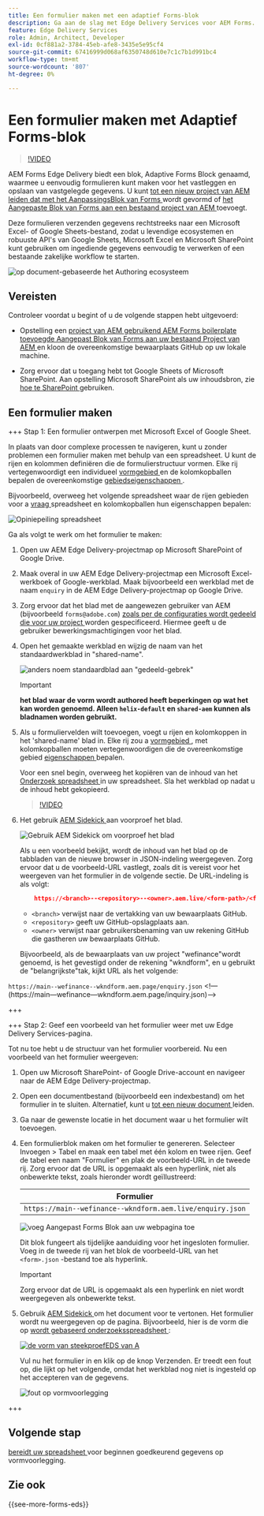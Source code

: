 ```yaml
---
title: Een formulier maken met een adaptief Forms-blok
description: Ga aan de slag met Edge Delivery Services voor AEM Forms. Creëer snelle perfecte formulieren! AEM Forms Edge Delivery-authoring op documentbasis = ultrahoge snelheid en SEO-vriendelijke formulieren voor gelukkigere gebruikers en zoekmachines.
feature: Edge Delivery Services
role: Admin, Architect, Developer
exl-id: 0cf881a2-3784-45eb-afe8-3435e5e95cf4
source-git-commit: 67416999d068af6350748d610e7c1c7b1d991bc4
workflow-type: tm+mt
source-wordcount: '807'
ht-degree: 0%

---
```


# Een formulier maken met Adaptief Forms-blok

>[!VIDEO](https://video.tv.adobe.com/v/3427881?quality=12&learn=on)

AEM Forms Edge Delivery biedt een blok, Adaptive Forms Block genaamd, waarmee u eenvoudig formulieren kunt maken voor het vastleggen en opslaan van vastgelegde gegevens. U kunt [ tot een nieuw project van AEM leiden dat met het AanpassingsBlok van Forms ](/help/edge/docs/forms/tutorial.md#create-a-new-aem-project-pre-configured-with-adaptive-forms-block) wordt gevormd of [ het Aangepaste Blok van Forms aan een bestaand project van AEM ](/help/edge/docs/forms/tutorial.md#add-adaptive-forms-block-to-your-existing-aem-project) toevoegt.

Deze formulieren verzenden gegevens rechtstreeks naar een Microsoft Excel- of Google Sheets-bestand, zodat u levendige ecosystemen en robuuste API&#39;s van Google Sheets, Microsoft Excel en Microsoft SharePoint kunt gebruiken om ingediende gegevens eenvoudig te verwerken of een bestaande zakelijke workflow te starten.

![ op document-gebaseerde het Authoring ecosysteem ](/help/edge/assets/document-based-authoring-workflow-create-form.png)


## Vereisten

Controleer voordat u begint of u de volgende stappen hebt uitgevoerd:

* Opstelling een [ project van AEM gebruikend AEM Forms boilerplate ](/help/edge/docs/forms/tutorial.md#create-a-new-aem-project-pre-configured-with-adaptive-forms-block) [ toevoegde Aangepast Blok van Forms aan uw bestaand Project van AEM ](/help/edge/docs/forms/tutorial.md#add-adaptive-forms-block-to-your-existing-aem-project) en kloon de overeenkomstige bewaarplaats GitHub op uw lokale machine.
<!--In this document, the local folder of your Edge Delivery Services (EDS) project is referred as `[EDS Project repository]`.  -->
* Zorg ervoor dat u toegang hebt tot Google Sheets of Microsoft SharePoint. Aan opstelling Microsoft SharePoint als uw inhoudsbron, zie [ hoe te SharePoint ](https://www.aem.live/docs/setup-customer-sharepoint) gebruiken.



## Een formulier maken

<!--
+++ Step 1: Add the Adaptive Forms Block to your Edge Delivery Services (EDS) project.

The Adaptive  empowers users to create forms for an Edge Delivery Service Site. However, this block isn't included in the default AEM boilerplate (used to create an Edge Delivery Services project). To seamlessly integrate the Adaptive Forms Block into your Edge Delivery Services project:

1. **Clone the Adaptive Forms Block repository**: Clone the [Adaptive Forms Block repository](https://github.com/adobe-rnd/form-block) on your local machine. It contains the code to render the form on an EDS webpage. In this document, the local folder of your Forms Block repository is referred as `[Adaptive Forms Block repository]`.
2. **Locate the Adaptive Forms Block Repository:** Access the [Adaptive Forms Block repository]/blocks/src folder and copy its content. 

3. on your local machine and copy the `form` folder. 
4. **Paste the Adaptive Forms Block's code into your EDS Project:**
Navigate to the [EDS Project repository]/blocks/ folder on your local machine and create a 'form' folder. Paste the `[Adaptive Forms Block repository]/blocks/src content`, copied in perevious step to the `[EDS Project repository]/blocks/form` folder.
1. **Commit Changes to GitHub:** Check in the `[EDS Project repository]/blocks/form` folder and its underlying files to your Edge Delivery Services project on GitHub.

After completing these steps, the Adaptive Forms Block is successfully added to your Edge Delivery Services (EDS) project repository on GitHub. You can now create and add forms to a EDS Sites page.
 

**Troubleshooting GitHub build issues**

Ensure a smooth GitHub build process by addressing potential issues:

* **Resolve Module Path Error:**
    If you encounter the error "Unable to resolve path to module "'../../scripts/lib-franklin.js'", navigate to the [EDS Project]/blocks/forms/form.js file. Update the import statement by replacing the lib-franklin.js file with the aem.js file.

* **Handle Linting Errors:**
    Should you come across any linting errors, you can bypass them. Open the [EDS Project]/package.json file and modify the "lint" script from "lint": "npm run lint:js && npm run lint:css" to "lint": "echo 'skipping linting for now'". Save the file and commit the changes to your GitHub project. -->

+++ Stap 1: Een formulier ontwerpen met Microsoft Excel of Google Sheet.

In plaats van door complexe processen te navigeren, kunt u zonder problemen een formulier maken met behulp van een spreadsheet. U kunt de rijen en kolommen definiëren die de formulierstructuur vormen. Elke rij vertegenwoordigt een individueel [ vormgebied ](/help/edge/docs/forms/form-components.md#available-components) en de kolomkopballen bepalen de overeenkomstige [ gebiedseigenschappen ](/help/edge/docs/forms/form-components.md#components-properties).

Bijvoorbeeld, overweeg het volgende spreadsheet waar de rijen gebieden voor a [ vraag ](/help/edge/assets/enquiry.xlsx) spreadsheet en kolomkopballen hun eigenschappen bepalen:

![ Opiniepeiling spreadsheet ](/help/edge/assets/enquiry-form-spreadsheet.png)

Ga als volgt te werk om het formulier te maken:

1. Open uw AEM Edge Delivery-projectmap op Microsoft SharePoint of Google Drive.

1. Maak overal in uw AEM Edge Delivery-projectmap een Microsoft Excel-werkboek of Google-werkblad. Maak bijvoorbeeld een werkblad met de naam `enquiry` in de AEM Edge Delivery-projectmap op Google Drive.

   <!-- ![Sample Content on Google Drive](/help/edge/assets/upload-sample-files-to-your-content-folder.png)-->

1. Zorg ervoor dat het blad met de aangewezen gebruiker van AEM (bijvoorbeeld `forms@adobe.com`) [ zoals per de configuraties wordt gedeeld die voor uw project ](https://www.aem.live/docs/setup-customer-sharepoint) worden gespecificeerd. Hiermee geeft u de gebruiker bewerkingsmachtigingen voor het blad.

1. Open het gemaakte werkblad en wijzig de naam van het standaardwerkblad in &quot;shared-name&quot;.

   ![ anders noem standaardblad aan &quot;gedeeld-gebrek&quot;](/help/edge/assets/rename-sheet-to-shared-default.png)

   >[!IMPORTANT]
   >
   >**het blad waar de vorm wordt authored heeft beperkingen op wat het kan worden genoemd. Alleen `helix-default` en `shared-aem` kunnen als bladnamen worden gebruikt.**

1. Als u formuliervelden wilt toevoegen, voegt u rijen en kolomkoppen in het &#39;shared-name&#39; blad in. Elke rij zou a [ vormgebied ](/help/edge/docs/forms/form-components.md#available-components), met kolomkopballen moeten vertegenwoordigen die de overeenkomstige gebied [ eigenschappen ](/help/edge/docs/forms/form-components.md#components-properties) bepalen.


   Voor een snel begin, overweeg het kopiëren van de inhoud van het [ Onderzoek spreadsheet ](/help/edge/assets/enquiry.xlsx) in uw spreadsheet. Sla het werkblad op nadat u de inhoud hebt gekopieerd.

   >[!VIDEO](https://video.tv.adobe.com/v/3427468?quality=12&learn=on)


1. Het gebruik [ AEM Sidekick ](https://www.aem.live/developer/tutorial#preview-and-publish-your-content) aan voorproef het blad.

   ![ Gebruik AEM Sidekick om voorproef het blad ](/help/edge/assets/preview-form.png)

   Als u een voorbeeld bekijkt, wordt de inhoud van het blad op de tabbladen van de nieuwe browser in JSON-indeling weergegeven. Zorg ervoor dat u de voorbeeld-URL vastlegt, zoals dit is vereist voor het weergeven van het formulier in de volgende sectie. De URL-indeling is als volgt:


   ```JSON
       https://<branch>--<repository>--<owner>.aem.live/<form-path>/<form-file-name>.json
   ```

   * `<branch>` verwijst naar de vertakking van uw bewaarplaats GitHub.
   * `<repository>` geeft uw GitHub-opslagplaats aan.
   * `<owner>` verwijst naar gebruikersbenaming van uw rekening GitHub die gastheren uw bewaarplaats GitHub.

   Bijvoorbeeld, als de bewaarplaats van uw project &quot;wefinance&quot;wordt genoemd, is het gevestigd onder de rekening &quot;wkndform&quot;, en u gebruikt de &quot;belangrijkste&quot;tak, kijkt URL als het volgende:

`https://main--wefinance--wkndform.aem.page/enquiry.json`
&lt;!— (https://main—wefinance—wkndform.aem.page/inquiry.json)—>


+++

+++ Stap 2: Geef een voorbeeld van het formulier weer met uw Edge Delivery Services-pagina.


Tot nu toe hebt u de structuur van het formulier voorbereid. Nu een voorbeeld van het formulier weergeven:

1. Open uw Microsoft SharePoint- of Google Drive-account en navigeer naar de AEM Edge Delivery-projectmap.



1. Open een documentbestand (bijvoorbeeld een indexbestand) om het formulier in te sluiten. Alternatief, kunt u [ tot een nieuw document ](/help/edge/assets/enquiry-form.docx) leiden.

1. Ga naar de gewenste locatie in het document waar u het formulier wilt toevoegen.

1. Een formulierblok maken om het formulier te genereren. Selecteer Invoegen > Tabel en maak een tabel met één kolom en twee rijen. Geef de tabel een naam &quot;Formulier&quot; en plak de voorbeeld-URL in de tweede rij. Zorg ervoor dat de URL is opgemaakt als een hyperlink, niet als onbewerkte tekst, zoals hieronder wordt geïllustreerd:

   | Formulier |
   |---|
   | `https://main--wefinance--wkndform.aem.live/enquiry.json` |


   ![ voeg Aangepast Forms Blok aan uw webpagina toe ](/help/edge/assets/enquiry-doc-to-embed-form.png)

   Dit blok fungeert als tijdelijke aanduiding voor het ingesloten formulier. Voeg in de tweede rij van het blok de voorbeeld-URL van het `<form>.json` -bestand toe als hyperlink.

   >[!IMPORTANT]
   >
   >
   > Zorg ervoor dat de URL is opgemaakt als een hyperlink en niet wordt weergegeven als onbewerkte tekst.


1. Gebruik [ AEM Sidekick ](https://www.aem.live/developer/tutorial#preview-and-publish-your-content) om het document voor te vertonen. Het formulier wordt nu weergegeven op de pagina. Bijvoorbeeld, hier is de vorm die op [ wordt gebaseerd onderzoeksspreadsheet ](/help/edge/assets/enquiry-form.docx):


   [![ de vorm van steekproefEDS van A ](/help/edge/assets/updated-form.png) ](https://main--wefinance--wkndform.aem.page/enquiry-form)

   Vul nu het formulier in en klik op de knop Verzenden. Er treedt een fout op, die lijkt op het volgende, omdat het werkblad nog niet is ingesteld op het accepteren van de gegevens.

   ![ fout op vormvoorlegging ](/help/edge/assets/form-error.png)

+++


## Volgende stap

[ bereidt uw spreadsheet ](/help/edge/docs/forms/submit-forms.md) voor beginnen goedkeurend gegevens op vormvoorlegging.


## Zie ook

{{see-more-forms-eds}}
